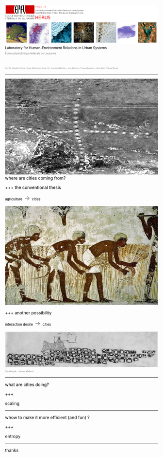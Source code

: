 ![logo](pics/herus.png)
![head](pics/head.png)
<br>
<span style="color:black; font-size: 0.8em;">Laboratory for Human-Environment Relations in Urban Systems</span>
<br>
<span style="color:gray; font-size: 0.6em;">École polytechnique fédérale de Lausanne</span>

<br>
<span style="color:gray; font-size: 0.4em;">Prof. Dr. Claudia R. Binder, Susan Mühlemeier, Livia Fritz, Franziska Meinherz, Joao Meirelles, Thomas Bauwens, Jonas Mehr, Thibaud Rossel</span>

---
![ancient1](pics/ancient2_nasa.jpg)
<span style="color:black; font-size: 1em;">where are cities coming from?</span>
<br>

+++
<span style="color:black; font-size: 1em;">the conventional thesis</span>
<br>


<span style="color:black; font-size: 0.8em;">agriculture</span><span style="color:grey; font-size: 1.5em;">   ->   </span><span style="color:black; font-size: 0.8em;">cities</span>

![agriculture](pics/agriculture.jpg)


+++
<span style="color:black; font-size: 1em;">another possibility</span>
<br>

<span style="color:black; font-size: 0.8em;">interaction desire</span><span style="color:grey; font-size: 1.5em;">   ->   </span><span style="color:black; font-size: 0.8em;">cities</span>

![ancient1](pics/catal_map_1964.png)
<span style="color:grey; font-size: 0.5em;">   Çatalhöyük - James Mellaart   </span>


---

<span style="color:black; font-size: 1em;">what are cities doing?</span>
<br>

+++

scaling

---

<span style="color:black; font-size: 1em;">whow to make it more efficient (and fun) ?</span>
<br>

+++

entropy

---
thanks
